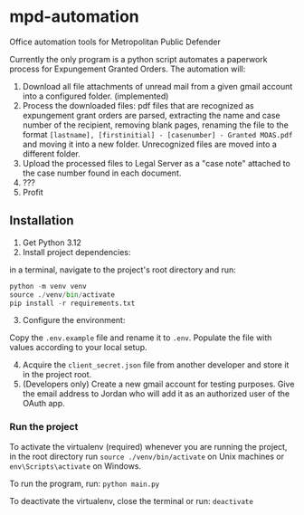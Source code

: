# mpd-automation
Office automation tools for Metropolitan Public Defender

Currently the only program is a python script automates a paperwork process for Expungement Granted Orders. The automation will:

1. Download all file attachments of unread mail from a given gmail account into a configured folder. (implemented)
2. Process the downloaded files: pdf files that are recognized as expungement grant orders are parsed, extracting the name and case number of the recipient, removing blank pages, renaming the file to the format `[lastname], [firstinitial] - [casenumber] - Granted MOAS.pdf` and moving it into a new folder. Unrecognized files are moved into a different folder.
3. Upload the processed files to Legal Server as a "case note" attached to the case number found in each document.
4. ???
5. Profit

## Installation

1. Get Python 3.12
2. Install project dependencies:

in a terminal, navigate to the project's root directory and run: 

```python
python -m venv venv
source ./venv/bin/activate
pip install -r requirements.txt

```

3. Configure the environment:

Copy the `.env.example` file and rename it to `.env`. Populate the file with values according to your local setup.

4. Acquire the `client_secret.json` file from another developer and store it in the project root.
5. (Developers only) Create a new gmail account for testing purposes. Give the email address to Jordan who will add it as an authorized user of the OAuth app.


### Run the project 

To activate the virtualenv (required) whenever you are running the project, in the root directory run `source ./venv/bin/activate` on Unix machines or `env\Scripts\activate` on Windows.

To run the program, run: `python main.py`

To deactivate the virtualenv, close the terminal or run: `deactivate`
